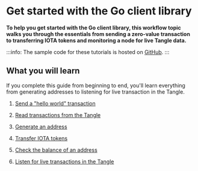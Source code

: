 # Get started with the Go client library

**To help you get started with the Go client library, this workflow topic walks you through the essentials from sending a zero-value transaction to transferring IOTA tokens and monitoring a node for live Tangle data.**

:::info:
The sample code for these tutorials is hosted on [GitHub](https://github.com/iota-community/go-iota-workshop).
:::

## What you will learn

If you complete this guide from beginning to end, you'll learn everything from generating addresses to listening for live transaction in the Tangle.

1. [Send a "hello world" transaction](../tutorials/go/send-your-first-bundle.md)

2. [Read transactions from the Tangle](../tutorials/go/read-transactions.md)

3. [Generate an address](../tutorials/go/generate-an-address.md)

4. [Transfer IOTA tokens](../tutorials/go/transfer-iota-tokens.md)

5. [Check the balance of an address](../tutorials/go/check-balance.md)

6. [Listen for live transactions in the Tangle](../tutorials/go/listen-for-transactions.md)
